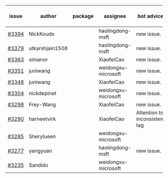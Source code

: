 | issue | author | package | assignee | bot advice | created date of issue | target release date | date from target |
| ------ | ------ | ------ | ------ | ------ | ------ | ------ | :-----: |
| [#3394](https://github.com/Azure/sdk-release-request/issues/3394) | NickKouds |  | haolingdong-msft | new issue. | 11-09 | 11-25 |  |
| [#3379](https://github.com/Azure/sdk-release-request/issues/3379) | utkarshjain1508 |  | haolingdong-msft | new issue. | 11-07 | 11-25 |  |
| [#3363](https://github.com/Azure/sdk-release-request/issues/3363) | simanor |  | XiaofeiCao | new issue. | 11-02 | 11-25 |  |
| [#3351](https://github.com/Azure/sdk-release-request/issues/3351) | juniwang |  | weidongxu-microsoft | new issue. | 11-02 | 11-25 |  |
| [#3348](https://github.com/Azure/sdk-release-request/issues/3348) | juniwang |  | XiaofeiCao | new issue. | 11-02 | 11-25 |  |
| [#3304](https://github.com/Azure/sdk-release-request/issues/3304) | nickdepinet |  | weidongxu-microsoft | new issue. | 10-26 | 11-25 |  |
| [#3298](https://github.com/Azure/sdk-release-request/issues/3298) | Frey-Wang |  | XiaofeiCao | new issue. | 10-26 | 11-25 |  |
| [#3290](https://github.com/Azure/sdk-release-request/issues/3290) | harneetvirk |  | XiaofeiCao | Attention to inconsistent tag | 10-25 | 11-25 |  |
| [#3285](https://github.com/Azure/sdk-release-request/issues/3285) | Sherylueen |  | weidongxu-microsoft |  | 10-24 | 11-25 |  |
| [#3277](https://github.com/Azure/sdk-release-request/issues/3277) | yangyuan |  | haolingdong-msft | new issue. | 10-18 | 11-25 |  |
| [#3235](https://github.com/Azure/sdk-release-request/issues/3235) | Sandido |  | weidongxu-microsoft |  | 09-30 | 10-17 |  |
